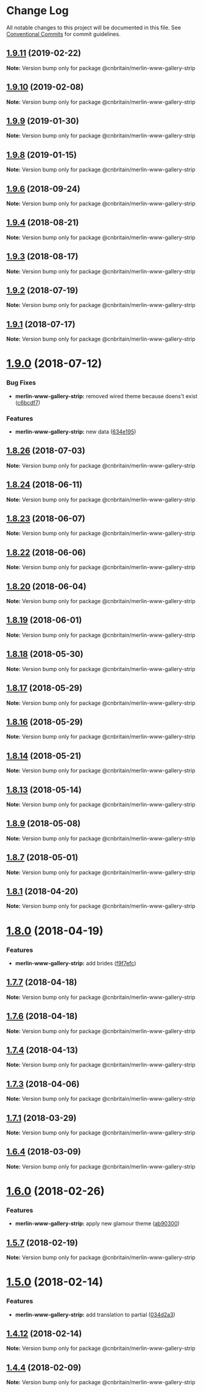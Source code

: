# Change Log

All notable changes to this project will be documented in this file.
See [Conventional Commits](https://conventionalcommits.org) for commit guidelines.

## [1.9.11](https://github.com/cnduk/merlin-www-components/compare/@cnbritain/merlin-www-gallery-strip@1.9.10...@cnbritain/merlin-www-gallery-strip@1.9.11) (2019-02-22)

**Note:** Version bump only for package @cnbritain/merlin-www-gallery-strip





## [1.9.10](https://github.com/cnduk/merlin-www-components/compare/@cnbritain/merlin-www-gallery-strip@1.9.9...@cnbritain/merlin-www-gallery-strip@1.9.10) (2019-02-08)

**Note:** Version bump only for package @cnbritain/merlin-www-gallery-strip





## [1.9.9](https://github.com/cnduk/merlin-www-components/compare/@cnbritain/merlin-www-gallery-strip@1.9.8...@cnbritain/merlin-www-gallery-strip@1.9.9) (2019-01-30)

**Note:** Version bump only for package @cnbritain/merlin-www-gallery-strip





## [1.9.8](https://github.com/cnduk/merlin-www-components/compare/@cnbritain/merlin-www-gallery-strip@1.9.7...@cnbritain/merlin-www-gallery-strip@1.9.8) (2019-01-15)

**Note:** Version bump only for package @cnbritain/merlin-www-gallery-strip





<a name="1.9.6"></a>
## [1.9.6](https://github.com/cnduk/merlin-www-components/compare/@cnbritain/merlin-www-gallery-strip@1.9.5...@cnbritain/merlin-www-gallery-strip@1.9.6) (2018-09-24)




**Note:** Version bump only for package @cnbritain/merlin-www-gallery-strip

<a name="1.9.4"></a>
## [1.9.4](https://github.com/cnduk/merlin-www-components/compare/@cnbritain/merlin-www-gallery-strip@1.9.3...@cnbritain/merlin-www-gallery-strip@1.9.4) (2018-08-21)




**Note:** Version bump only for package @cnbritain/merlin-www-gallery-strip

<a name="1.9.3"></a>
## [1.9.3](https://github.com/cnduk/merlin-www-components/compare/@cnbritain/merlin-www-gallery-strip@1.9.2...@cnbritain/merlin-www-gallery-strip@1.9.3) (2018-08-17)




**Note:** Version bump only for package @cnbritain/merlin-www-gallery-strip

<a name="1.9.2"></a>
## [1.9.2](https://github.com/cnduk/merlin-www-components/compare/@cnbritain/merlin-www-gallery-strip@1.9.1...@cnbritain/merlin-www-gallery-strip@1.9.2) (2018-07-19)




**Note:** Version bump only for package @cnbritain/merlin-www-gallery-strip

<a name="1.9.1"></a>
## [1.9.1](https://github.com/cnduk/merlin-www-components/compare/@cnbritain/merlin-www-gallery-strip@1.9.0...@cnbritain/merlin-www-gallery-strip@1.9.1) (2018-07-17)




**Note:** Version bump only for package @cnbritain/merlin-www-gallery-strip

<a name="1.9.0"></a>
# [1.9.0](https://github.com/cnduk/merlin-www-components/compare/@cnbritain/merlin-www-gallery-strip@1.8.26...@cnbritain/merlin-www-gallery-strip@1.9.0) (2018-07-12)


### Bug Fixes

* **merlin-www-gallery-strip:** removed wired theme because doens't exist ([c6bcdf7](https://github.com/cnduk/merlin-www-components/commit/c6bcdf7))


### Features

* **merlin-www-gallery-strip:** new data ([634e195](https://github.com/cnduk/merlin-www-components/commit/634e195))




<a name="1.8.26"></a>
## [1.8.26](https://github.com/cnduk/merlin-www-components/compare/@cnbritain/merlin-www-gallery-strip@1.8.25...@cnbritain/merlin-www-gallery-strip@1.8.26) (2018-07-03)




**Note:** Version bump only for package @cnbritain/merlin-www-gallery-strip

<a name="1.8.24"></a>
## [1.8.24](https://github.com/cnduk/merlin-www-components/compare/@cnbritain/merlin-www-gallery-strip@1.8.23...@cnbritain/merlin-www-gallery-strip@1.8.24) (2018-06-11)




**Note:** Version bump only for package @cnbritain/merlin-www-gallery-strip

<a name="1.8.23"></a>
## [1.8.23](https://github.com/cnduk/merlin-www-components/compare/@cnbritain/merlin-www-gallery-strip@1.8.22...@cnbritain/merlin-www-gallery-strip@1.8.23) (2018-06-07)




**Note:** Version bump only for package @cnbritain/merlin-www-gallery-strip

<a name="1.8.22"></a>
## [1.8.22](https://github.com/cnduk/merlin-www-components/compare/@cnbritain/merlin-www-gallery-strip@1.8.21...@cnbritain/merlin-www-gallery-strip@1.8.22) (2018-06-06)




**Note:** Version bump only for package @cnbritain/merlin-www-gallery-strip

<a name="1.8.20"></a>
## [1.8.20](https://github.com/cnduk/merlin-www-components/compare/@cnbritain/merlin-www-gallery-strip@1.8.19...@cnbritain/merlin-www-gallery-strip@1.8.20) (2018-06-04)




**Note:** Version bump only for package @cnbritain/merlin-www-gallery-strip

<a name="1.8.19"></a>
## [1.8.19](https://github.com/cnduk/merlin-www-components/compare/@cnbritain/merlin-www-gallery-strip@1.8.18...@cnbritain/merlin-www-gallery-strip@1.8.19) (2018-06-01)




**Note:** Version bump only for package @cnbritain/merlin-www-gallery-strip

<a name="1.8.18"></a>
## [1.8.18](https://github.com/cnduk/merlin-www-components/compare/@cnbritain/merlin-www-gallery-strip@1.8.17...@cnbritain/merlin-www-gallery-strip@1.8.18) (2018-05-30)




**Note:** Version bump only for package @cnbritain/merlin-www-gallery-strip

<a name="1.8.17"></a>
## [1.8.17](https://github.com/cnduk/merlin-www-components/compare/@cnbritain/merlin-www-gallery-strip@1.8.16...@cnbritain/merlin-www-gallery-strip@1.8.17) (2018-05-29)




**Note:** Version bump only for package @cnbritain/merlin-www-gallery-strip

<a name="1.8.16"></a>
## [1.8.16](https://github.com/cnduk/merlin-www-components/compare/@cnbritain/merlin-www-gallery-strip@1.8.15...@cnbritain/merlin-www-gallery-strip@1.8.16) (2018-05-29)




**Note:** Version bump only for package @cnbritain/merlin-www-gallery-strip

<a name="1.8.14"></a>
## [1.8.14](https://github.com/cnduk/merlin-www-components/compare/@cnbritain/merlin-www-gallery-strip@1.8.13...@cnbritain/merlin-www-gallery-strip@1.8.14) (2018-05-21)




**Note:** Version bump only for package @cnbritain/merlin-www-gallery-strip

<a name="1.8.13"></a>
## [1.8.13](https://github.com/cnduk/merlin-www-components/compare/@cnbritain/merlin-www-gallery-strip@1.8.12...@cnbritain/merlin-www-gallery-strip@1.8.13) (2018-05-14)




**Note:** Version bump only for package @cnbritain/merlin-www-gallery-strip

<a name="1.8.9"></a>
## [1.8.9](https://github.com/cnduk/merlin-www-components/compare/@cnbritain/merlin-www-gallery-strip@1.8.8...@cnbritain/merlin-www-gallery-strip@1.8.9) (2018-05-08)




**Note:** Version bump only for package @cnbritain/merlin-www-gallery-strip

<a name="1.8.7"></a>
## [1.8.7](https://github.com/cnduk/merlin-www-components/compare/@cnbritain/merlin-www-gallery-strip@1.8.6...@cnbritain/merlin-www-gallery-strip@1.8.7) (2018-05-01)




**Note:** Version bump only for package @cnbritain/merlin-www-gallery-strip

<a name="1.8.1"></a>
## [1.8.1](https://github.com/cnduk/merlin-www-components/compare/@cnbritain/merlin-www-gallery-strip@1.8.0...@cnbritain/merlin-www-gallery-strip@1.8.1) (2018-04-20)




**Note:** Version bump only for package @cnbritain/merlin-www-gallery-strip

<a name="1.8.0"></a>
# [1.8.0](https://github.com/cnduk/merlin-www-components/compare/@cnbritain/merlin-www-gallery-strip@1.7.8...@cnbritain/merlin-www-gallery-strip@1.8.0) (2018-04-19)


### Features

* **merlin-www-gallery-strip:** add brides ([f9f7efc](https://github.com/cnduk/merlin-www-components/commit/f9f7efc))




<a name="1.7.7"></a>
## [1.7.7](https://github.com/cnduk/merlin-www-components/compare/@cnbritain/merlin-www-gallery-strip@1.7.6...@cnbritain/merlin-www-gallery-strip@1.7.7) (2018-04-18)




**Note:** Version bump only for package @cnbritain/merlin-www-gallery-strip

<a name="1.7.6"></a>
## [1.7.6](https://github.com/cnduk/merlin-www-components/compare/@cnbritain/merlin-www-gallery-strip@1.7.5...@cnbritain/merlin-www-gallery-strip@1.7.6) (2018-04-18)




**Note:** Version bump only for package @cnbritain/merlin-www-gallery-strip

<a name="1.7.4"></a>
## [1.7.4](https://github.com/cnduk/merlin-www-components/compare/@cnbritain/merlin-www-gallery-strip@1.7.3...@cnbritain/merlin-www-gallery-strip@1.7.4) (2018-04-13)




**Note:** Version bump only for package @cnbritain/merlin-www-gallery-strip

<a name="1.7.3"></a>
## [1.7.3](https://github.com/cnduk/merlin-www-components/compare/@cnbritain/merlin-www-gallery-strip@1.7.2...@cnbritain/merlin-www-gallery-strip@1.7.3) (2018-04-06)




**Note:** Version bump only for package @cnbritain/merlin-www-gallery-strip

<a name="1.7.1"></a>
## [1.7.1](https://github.com/cnduk/merlin-www-components/compare/@cnbritain/merlin-www-gallery-strip@1.7.0...@cnbritain/merlin-www-gallery-strip@1.7.1) (2018-03-29)




**Note:** Version bump only for package @cnbritain/merlin-www-gallery-strip

<a name="1.6.4"></a>
## [1.6.4](https://github.com/cnduk/merlin-www-components/compare/@cnbritain/merlin-www-gallery-strip@1.6.3...@cnbritain/merlin-www-gallery-strip@1.6.4) (2018-03-09)




**Note:** Version bump only for package @cnbritain/merlin-www-gallery-strip

<a name="1.6.0"></a>
# [1.6.0](https://github.com/cnduk/merlin-www-components/compare/@cnbritain/merlin-www-gallery-strip@1.5.12...@cnbritain/merlin-www-gallery-strip@1.6.0) (2018-02-26)


### Features

* **merlin-www-gallery-strip:** apply new glamour theme ([ab90300](https://github.com/cnduk/merlin-www-components/commit/ab90300))




<a name="1.5.7"></a>
## [1.5.7](https://github.com/cnduk/merlin-www-components/compare/@cnbritain/merlin-www-gallery-strip@1.5.6...@cnbritain/merlin-www-gallery-strip@1.5.7) (2018-02-19)




**Note:** Version bump only for package @cnbritain/merlin-www-gallery-strip

<a name="1.5.0"></a>
# [1.5.0](https://github.com/cnduk/merlin-www-components/compare/@cnbritain/merlin-www-gallery-strip@1.4.13...@cnbritain/merlin-www-gallery-strip@1.5.0) (2018-02-14)


### Features

* **merlin-www-gallery-strip:** add translation to partial ([034d2a3](https://github.com/cnduk/merlin-www-components/commit/034d2a3))




<a name="1.4.12"></a>
## [1.4.12](https://github.com/cnduk/merlin-www-components/compare/@cnbritain/merlin-www-gallery-strip@1.4.11...@cnbritain/merlin-www-gallery-strip@1.4.12) (2018-02-14)




**Note:** Version bump only for package @cnbritain/merlin-www-gallery-strip

<a name="1.4.4"></a>
## [1.4.4](https://github.com/cnduk/merlin-www-components/compare/@cnbritain/merlin-www-gallery-strip@1.4.3...@cnbritain/merlin-www-gallery-strip@1.4.4) (2018-02-09)




**Note:** Version bump only for package @cnbritain/merlin-www-gallery-strip
